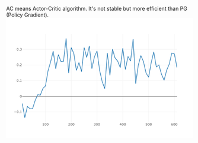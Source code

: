AC means Actor-Critic algorithm. It's not stable but more efficient than PG (Policy Gradient). 
![img](ACprofile.png)